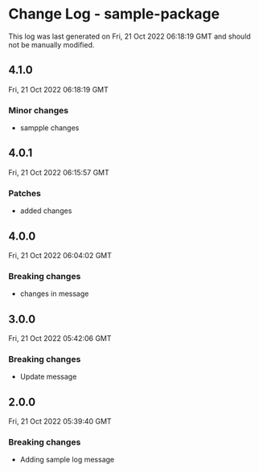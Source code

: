 # Change Log - sample-package

This log was last generated on Fri, 21 Oct 2022 06:18:19 GMT and should not be manually modified.

## 4.1.0
Fri, 21 Oct 2022 06:18:19 GMT

### Minor changes

- sampple changes

## 4.0.1
Fri, 21 Oct 2022 06:15:57 GMT

### Patches

- added changes

## 4.0.0
Fri, 21 Oct 2022 06:04:02 GMT

### Breaking changes

- changes in message

## 3.0.0
Fri, 21 Oct 2022 05:42:06 GMT

### Breaking changes

- Update message

## 2.0.0
Fri, 21 Oct 2022 05:39:40 GMT

### Breaking changes

- Adding sample log message

